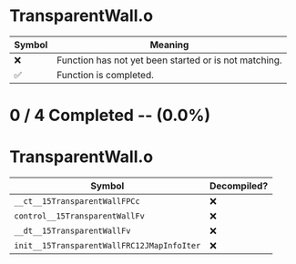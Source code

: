 # TransparentWall.o
| Symbol | Meaning 
| ------------- | ------------- 
| :x: | Function has not yet been started or is not matching. 
| :white_check_mark: | Function is completed. 


# 0 / 4 Completed -- (0.0%)
# TransparentWall.o
| Symbol | Decompiled? |
| ------------- | ------------- |
| `__ct__15TransparentWallFPCc` | :x: |
| `control__15TransparentWallFv` | :x: |
| `__dt__15TransparentWallFv` | :x: |
| `init__15TransparentWallFRC12JMapInfoIter` | :x: |
